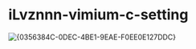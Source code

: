 # iLvznnn-vimium-c-setting
![{0356384C-0DEC-4BE1-9EAE-F0EE0E127DDC}](https://github.com/user-attachments/assets/b5f4fc18-c2bf-4aaf-a8e2-dfbcaad0419a)


